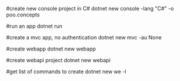 #create new console project in C#
dotnet new console -lang "C#" -o poo.concepts


#run an app
dotnet run


#create a mvc app, no authentication 
dotnet new mvc -au None

#create webapp 
dotnet new webapp

#create webapi project
dotnet new webapi

#get list of commands to create
dotnet new we -l